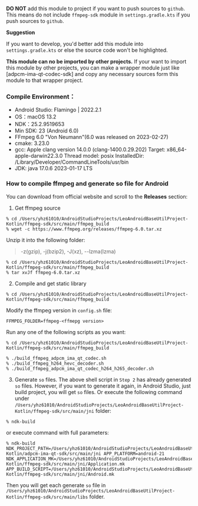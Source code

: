 **DO NOT** add this module to project if you want to push sources to `github`.
This means do not include `ffmpeg-sdk` module in `settings.gradle.kts` if you push sources to `github`.


**Suggestion**

If you want to develop, you'd better add this module into `settings.gradle.kts` or else the source code won't be highlighted.


**This module can no be imported by other projects.**
If your want to import this module by other projects, you can make a wrapper module just like [adpcm-ima-qt-codec-sdk] and copy any necessary sources form this module to that wrapper project.

### Compile Environment：

- Android Studio: Flamingo | 2022.2.1
- OS：macOS 13.2
- NDK：25.2.9519653
- Min SDK: 23 (Android 6.0)
- FFmpeg 6.0 "Von Neumann"(6.0 was released on 2023-02-27)
- cmake: 3.23.0
- gcc:
  Apple clang version 14.0.0 (clang-1400.0.29.202)
  Target: x86_64-apple-darwin22.3.0
  Thread model: posix
  InstalledDir: /Library/Developer/CommandLineTools/usr/bin
- JDK: java 17.0.6 2023-01-17 LTS

### How to compile ffmpeg and generate so file for Android

You can download from official website and scroll to the **Releases** section:

1. Get ffmpeg source

```shell
% cd /Users/yhz61010/AndroidStudioProjects/LeoAndroidBaseUtilProject-Kotlin/ffmpeg-sdk/src/main/ffmpeg_build
% wget -c https://www.ffmpeg.org/releases/ffmpeg-6.0.tar.xz
```

Unzip it into the following folder:

> -z(gzip), -j(bzip2), -J(xz), --lzma(lzma)

```shell
% cd /Users/yhz61010/AndroidStudioProjects/LeoAndroidBaseUtilProject-Kotlin/ffmpeg-sdk/src/main/ffmpeg_build
% tar xvJf ffmpeg-6.0.tar.xz
```

2. Compile and get static library

```shell
% cd /Users/yhz61010/AndroidStudioProjects/LeoAndroidBaseUtilProject-Kotlin/ffmpeg-sdk/src/main/ffmpeg_build
```

Modify the ffmpeg version in `config.sh` file:

```shell
FFMPEG_FOLDER=ffmpeg-<ffmepg version>
```

Run any one of the following scripts as you want:

```shell
% cd /Users/yhz61010/AndroidStudioProjects/LeoAndroidBaseUtilProject-Kotlin/ffmpeg-sdk/src/main/ffmpeg_build
```

```shell
% ./build_ffmpeg_adpcm_ima_qt_codec.sh
% ./build_ffmpeg_h264_hevc_decoder.sh
% ./build_ffmpeg_adpcm_ima_qt_codec_h264_h265_decoder.sh
```

3. Generate `so` files.
   The above shell script in `Step 2` has already generated `so` files. However, if you want to generate it again,
   in Android Studio, just build project, you will get `so` files.
   Or execute the following command under
   `/Users/yhz61010/AndroidStudioProjects/LeoAndroidBaseUtilProject-Kotlin/ffmpeg-sdk/src/main/jni`
   folder:

```shell
% ndk-build
```

or execute command with full parameters:

```shell
% ndk-build NDK_PROJECT_PATH=/Users/yhz61010/AndroidStudioProjects/LeoAndroidBaseUtilProject-Kotlin/adpcm-ima-qt-sdk/src/main/jni APP_PLATFORM=android-21 NDK_APPLICATION_MK=/Users/yhz61010/AndroidStudioProjects/LeoAndroidBaseUtilProject-Kotlin/ffmpeg-sdk/src/main/jni/Application.mk APP_BUILD_SCRIPT=/Users/yhz61010/AndroidStudioProjects/LeoAndroidBaseUtilProject-Kotlin/ffmpeg-sdk/src/main/jni/Android.mk
```

Then you will get each generate `so` file
in `/Users/yhz61010/AndroidStudioProjects/LeoAndroidBaseUtilProject-Kotlin/ffmpeg-sdk/src/main/libs`
folder.
